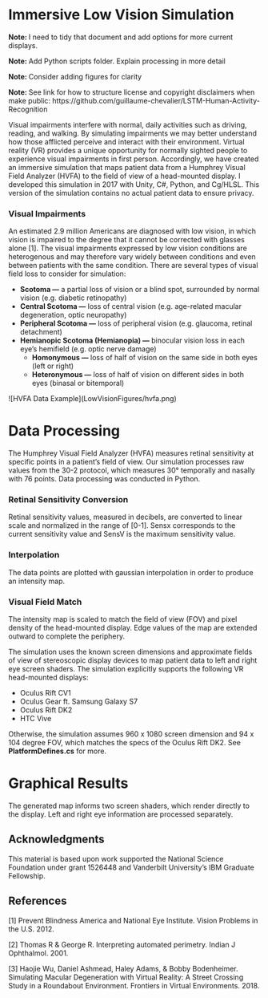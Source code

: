 # Immersive Low Vision Simulation
<p><b> Note: </b> I need to tidy that document and add options for more current displays.</p>
<p><b> Note: </b> Add Python scripts folder. Explain processing in more detail</p>
<p><b> Note: </b> Consider adding figures for clarity </p>
<p><b> Note: </b> See link for how to structure license and copyright disclaimers when make public: https://github.com/guillaume-chevalier/LSTM-Human-Activity-Recognition <p>


Visual impairments interfere with normal, daily activities such as driving, reading, and walking. By simulating impairments we may better understand how those afflicted perceive and interact with their environment. Virtual 
reality (VR) provides a unique opportunity for normally sighted people to experience visual impairments in first person. Accordingly, we have created an immersive simulation that maps patient data from a Humphrey Visual Field Analyzer (HVFA) to the field of view of a head-mounted display. I developed this simulation in 2017 with Unity, C#, Python, and Cg/HLSL. This version of the simulation contains no actual patient data to ensure privacy.

<h3>Visual Impairments</h3>
<p>An estimated 2.9 million Americans are diagnosed with low vision, in which vision is impaired to the degree that it cannot be corrected with glasses alone [1]. The visual impairments expressed by low vision conditions are heterogenous and may therefore vary widely between conditions and even between patients with the same condition. There are several types of visual field loss to consider for simulation:
</p>
<ul>
  <li> <b>Scotoma —</b> a partial loss of vision or a blind spot, surrounded by normal vision (e.g. diabetic retinopathy) </li>
  <li> <b>Central Scotoma —</b> loss of central vision (e.g. age-related macular degeneration, optic neuropathy) </li>
  <li> <b>Peripheral Scotoma —</b> loss of peripheral vision (e.g. glaucoma, retinal detachment)  </li>
  <li> <b>Hemianopic Scotoma (Hemianopia) —</b>  binocular vision loss in each eye’s hemifield (e.g. optic nerve damage) 
    <ul>
      <li> <b>Homonymous —</b> loss of half of vision on the same side in both eyes (left or right) </li>
      <li> <b>Heteronymous —</b> loss of half of vision on different sides in both eyes (binasal or bitemporal) </li>
    </ul>
  </li>
</ul>
![HVFA Data Example](LowVisionFigures/hvfa.png)


<h1>Data Processing</h1>
The Humphrey Visual Field Analyzer (HVFA)  measures retinal sensitivity at specific points in a patient’s field of view. Our simulation processes raw values from the 30-2 protocol, which measures 30° temporally and nasally with 76 points. Data processing was conducted in Python. 


<h3>Retinal Sensitivity Conversion</h3>
Retinal sensitivity values, measured in decibels, are converted to linear scale and normalized in the range of [0-1]. Sensx corresponds to the current sensitivity value and SensV is the maximum sensitivity value. 

<h3>Interpolation</h3>
The data points are plotted with gaussian interpolation in order to produce an intensity map. 

<h3>Visual Field Match</h3>
<p> The intensity map is scaled to match the field of view (FOV) and pixel density of the head-mounted display. Edge values of the map are extended outward to complete the periphery. </p>

<p>The simulation uses the known screen dimensions and approximate fields of view of stereoscopic display devices to map patient data to left and right eye screen shaders. The simulation explicitly supports the following VR head-mounted displays:</p>
<ul>
  <li> Oculus Rift CV1
  <li> Oculus Gear ft. Samsung Galaxy S7
  <li> Oculus Rift DK2
  <li> HTC Vive
</ul>
<p> Otherwise, the simulation assumes 960 x 1080 screen dimension and 94 x 104 degree FOV, which matches the specs of the Oculus Rift DK2. See <b> PlatformDefines.cs</b> for more. </p>



<h1>Graphical Results</h1>
The generated map informs two screen shaders, which render directly to the display. Left and right eye information are processed separately. 




<h2>Acknowledgments</h2>
This material is based upon work supported the National Science Foundation under grant 1526448 and Vanderbilt University’s IBM Graduate Fellowship.


<h2>References</h2>

[1] Prevent Blindness America and National Eye Institute. Vision Problems in the U.S. 2012. 

[2] Thomas R & George R. Interpreting automated perimetry. Indian J Ophthalmol. 2001.

[3] Haojie Wu, Daniel Ashmead, Haley Adams, & Bobby Bodenheimer. Simulating Macular Degeneration with Virtual Reality: A Street Crossing Study in a Roundabout Environment. Frontiers in Virtual Environments. 2018.
